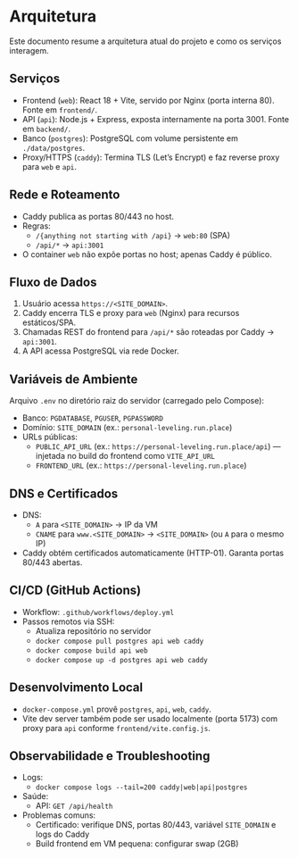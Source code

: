 # Arquitetura

Este documento resume a arquitetura atual do projeto e como os serviços interagem.

## Serviços

- Frontend (`web`): React 18 + Vite, servido por Nginx (porta interna 80). Fonte em `frontend/`.
- API (`api`): Node.js + Express, exposta internamente na porta 3001. Fonte em `backend/`.
- Banco (`postgres`): PostgreSQL com volume persistente em `./data/postgres`.
- Proxy/HTTPS (`caddy`): Termina TLS (Let’s Encrypt) e faz reverse proxy para `web` e `api`.

## Rede e Roteamento

- Caddy publica as portas 80/443 no host.
- Regras:
  - `/{anything not starting with /api}` → `web:80` (SPA)
  - `/api/*` → `api:3001`
- O container `web` não expõe portas no host; apenas Caddy é público.

## Fluxo de Dados

1. Usuário acessa `https://<SITE_DOMAIN>`.
2. Caddy encerra TLS e proxy para `web` (Nginx) para recursos estáticos/SPA.
3. Chamadas REST do frontend para `/api/*` são roteadas por Caddy → `api:3001`.
4. A API acessa PostgreSQL via rede Docker.

## Variáveis de Ambiente

Arquivo `.env` no diretório raiz do servidor (carregado pelo Compose):

- Banco: `PGDATABASE`, `PGUSER`, `PGPASSWORD`
- Domínio: `SITE_DOMAIN` (ex.: `personal-leveling.run.place`)
- URLs públicas:
  - `PUBLIC_API_URL` (ex.: `https://personal-leveling.run.place/api`) — injetada no build do frontend como `VITE_API_URL`
  - `FRONTEND_URL` (ex.: `https://personal-leveling.run.place`)

## DNS e Certificados

- DNS:
  - `A` para `<SITE_DOMAIN>` → IP da VM
  - `CNAME` para `www.<SITE_DOMAIN>` → `<SITE_DOMAIN>` (ou `A` para o mesmo IP)
- Caddy obtém certificados automaticamente (HTTP-01). Garanta portas 80/443 abertas.

## CI/CD (GitHub Actions)

- Workflow: `.github/workflows/deploy.yml`
- Passos remotos via SSH:
  - Atualiza repositório no servidor
  - `docker compose pull postgres api web caddy`
  - `docker compose build api web`
  - `docker compose up -d postgres api web caddy`

## Desenvolvimento Local

- `docker-compose.yml` provê `postgres`, `api`, `web`, `caddy`.
- Vite dev server também pode ser usado localmente (porta 5173) com proxy para `api` conforme `frontend/vite.config.js`.

## Observabilidade e Troubleshooting

- Logs:
  - `docker compose logs --tail=200 caddy|web|api|postgres`
- Saúde:
  - API: `GET /api/health`
- Problemas comuns:
  - Certificado: verifique DNS, portas 80/443, variável `SITE_DOMAIN` e logs do Caddy
  - Build frontend em VM pequena: configurar swap (2GB)

